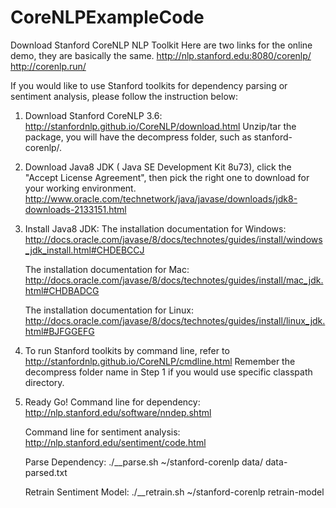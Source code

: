 # CoreNLPExampleCode

Download Stanford CoreNLP NLP Toolkit
Here are two links for the online demo, they are basically the same.
http://nlp.stanford.edu:8080/corenlp/
http://corenlp.run/

If you would like to use Stanford toolkits for dependency parsing or sentiment analysis, please follow the instruction below:
1. Download Stanford CoreNLP 3.6:
    http://stanfordnlp.github.io/CoreNLP/download.html
    Unzip/tar the package, you will have the decompress folder, such as stanford-corenlp/.

2. Download Java8 JDK ( Java SE Development Kit 8u73), click the "Accept License Agreement", then pick the right one to download for your working environment.
    http://www.oracle.com/technetwork/java/javase/downloads/jdk8-downloads-2133151.html

3. Install Java8 JDK:
    The installation documentation for Windows:
    http://docs.oracle.com/javase/8/docs/technotes/guides/install/windows_jdk_install.html#CHDEBCCJ

    The installation documentation for Mac:
    http://docs.oracle.com/javase/8/docs/technotes/guides/install/mac_jdk.html#CHDBADCG

    The installation documentation for Linux:
    http://docs.oracle.com/javase/8/docs/technotes/guides/install/linux_jdk.html#BJFGGEFG

4. To run Stanford toolkits by command line, refer to http://stanfordnlp.github.io/CoreNLP/cmdline.html
Remember the decompress folder name in Step 1 if you would use specific classpath directory.

5. Ready Go!
    Command line for dependency:
    http://nlp.stanford.edu/software/nndep.shtml

    Command line for sentiment analysis:
    http://nlp.stanford.edu/sentiment/code.html

    Parse Dependency:
    ./__parse.sh ~/stanford-corenlp data/ data-parsed.txt

    Retrain Sentiment Model:
    ./__retrain.sh ~/stanford-corenlp retrain-model